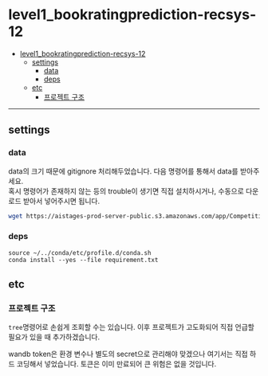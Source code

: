 # level1_bookratingprediction-recsys-12

<!-- @import "[TOC]" {cmd="toc" depthFrom=1 depthTo=6 orderedList=false} -->
<!-- code_chunk_output -->

-   [level1_bookratingprediction-recsys-12](#level1_bookratingprediction-recsys-12)
    -   [settings](#settings)
        -   [data](#data)
        -   [deps](#deps)
    -   [etc](#etc)
        -   [프로젝트 구조](#프로젝트-구조)

---

## settings

### data

data의 크기 때문에 gitignore 처리해두었습니다. 다음 명령어를 통해서 data를 받아주세요.  
혹시 명령어가 존재하지 않는 등의 trouble이 생기면 직접 설치하시거나, 수동으로 다운로드 받아서 넣어주시면 됩니다.

```bash
wget https://aistages-prod-server-public.s3.amazonaws.com/app/Competitions/000237/data/data.tar.gz && tar -xf data.tar.gz && rm -rf ./data.tar.gz
```

### deps

`source ~/../conda/etc/profile.d/conda.sh`  
`conda install --yes --file requirement.txt`

## etc

### 프로젝트 구조

`tree`명령어로 손쉽게 조회할 수는 있습니다. 이후 프로젝트가 고도화되어 직접 언급할 필요가 있을 때 추가하겠습니다.

wandb token은 환경 변수나 별도의 secret으로 관리해야 맞겠으나 여기서는 직접 하드 코딩해서 넣었습니다. 토큰은 이미 만료되어 큰 위험은 없을 것입니다.
